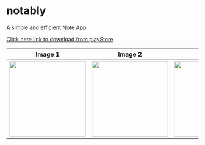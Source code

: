 # notably

A simple and efficient Note App

[Click here link to download from playStore](https://play.google.com/store/apps/details?id=net.cubiclab.notably)

| Image 1 | Image 2 | Image 3 | Image 4 | Image 5 |
| ------------- | ------------- | ------------- | ------------- | ------------- |
| <image width="200" src="https://raw.githubusercontent.com/samuelezedi/flutter_note_app/master/assets/images/n-1.png"> | <image width="200" src="https://raw.githubusercontent.com/samuelezedi/flutter_note_app/master/assets/images/n-2.png"> | <image width="200" src="https://raw.githubusercontent.com/samuelezedi/flutter_note_app/master/assets/images/n-3.png"> | <image width="200" src="https://raw.githubusercontent.com/samuelezedi/uree_url_shortener/master/assets/images/n-4.png"> | <image width="200" src="https://raw.githubusercontent.com/samuelezedi/uree_url_shortener/master/assets/images/n-5.png"> |

